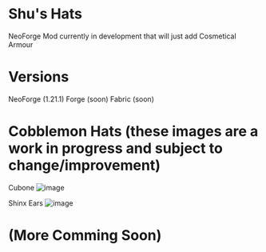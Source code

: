 # Shu's Hats
NeoForge Mod currently in development that will just add Cosmetical Armour



# Versions 
NeoForge (1.21.1)
Forge (soon)
Fabric (soon)



# Cobblemon Hats (these images are a work in progress and subject to change/improvement)
Cubone
![image](https://github.com/user-attachments/assets/96282789-0798-45e6-88e7-60a73b18c6a3)

Shinx Ears
![image](https://github.com/user-attachments/assets/0c56a627-947c-4632-97cb-6a857aef3e25)

# (More Comming Soon)
